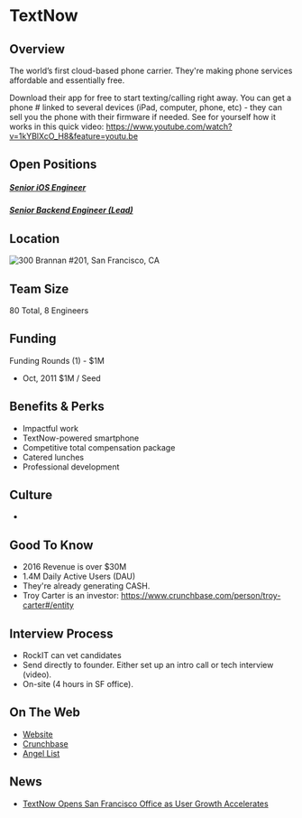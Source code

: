 # TextNow
## Overview
The world’s first cloud-based phone carrier. They're making phone services affordable and essentially free.

Download their app for free to start texting/calling right away. You can get a phone # linked to several devices (iPad, computer, phone, etc) - they can sell you the phone with their firmware if needed. See for yourself how it works in this quick video: https://www.youtube.com/watch?v=1kYBlXcO_H8&feature=youtu.be

## Open Positions
##### [Senior iOS Engineer](senior-ios-engineer.md)
##### [Senior Backend Engineer (Lead)](senior-backend-engineer-lead.md)

## Location
![300 Brannan #201, San Francisco, CA](https://maps.googleapis.com/maps/api/staticmap?center=300+Brannan+#201,+San+Francisco,+CA&zoom=13&scale=false&size=600x300&maptype=roadmap&format=png&visual_refresh=true)  

## Team Size
80 Total, 8 Engineers

## Funding
Funding Rounds (1) - $1M
+ Oct, 2011	$1M / Seed

## Benefits & Perks
+ Impactful work
+ TextNow-powered smartphone
+ Competitive total compensation package
+ Catered lunches
+ Professional development

## Culture
+

## Good To Know
+ 2016 Revenue is over $30M
+ 1.4M Daily Active Users (DAU)
+ They're already generating CASH.
+ Troy Carter is an investor: https://www.crunchbase.com/person/troy-carter#/entity

## Interview Process
+ RockIT can vet candidates
+  Send directly to founder. Either set up an intro call or tech interview (video).
+ On-site (4 hours in SF office).

## On The Web
+ [Website](https://www.textnow.com/)
+ [Crunchbase](https://www.crunchbase.com/organization/enflick)
+ [Angel List](https://angel.co/textnow)

## News
+ [TextNow Opens San Francisco Office as User Growth Accelerates](http://startupheretoronto.com/partners/textnow-opens-san-francisco-office-as-user-growth-accelerates)
